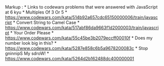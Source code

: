 Markup : * Links to codewars problems that were answered with JavaScript at 6 kyu
            * Multiples Of 3 Or 5
                * https://www.codewars.com/kata/514b92a657cdc65150000006/train/javascript
            * Convert String to Camel Case
                * https://www.codewars.com/kata/517abf86da9663f1d2000003/train/javascript
            * Your Order Please
                * https://www.codewars.com/kata/55c45be3b2079eccff00010f
            * Does my number look big in this?
                * https://www.codewars.com/kata/5287e858c6b5a9678200083c
            * Stop gninnipS My sdroW!
                * https://www.codewars.com/kata/5264d2b162488dc400000001
                